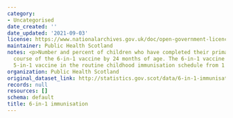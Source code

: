 ```yaml
---
category:
- Uncategorised
date_created: ''
date_updated: '2021-09-03'
license: https://www.nationalarchives.gov.uk/doc/open-government-licence/version/3/
maintainer: Public Health Scotland
notes: <p>Number and percent of children who have completed their primary immunisation
  course of the 6-in-1 vaccine by 24 months of age. The 6-in-1 vaccine replaced the
  5-in-1 vaccine in the routine childhood immunisation schedule from 1 October 2017.</p>
organization: Public Health Scotland
original_dataset_link: http://statistics.gov.scot/data/6-in-1-immunisation
records: null
resources: []
schema: default
title: 6-in-1 immunisation
---
```


